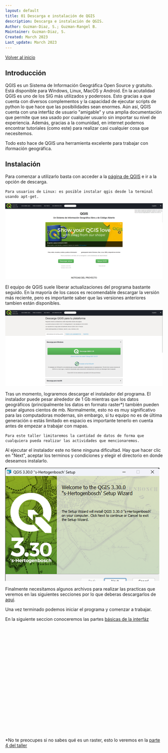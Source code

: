 ```yaml
---
layout: default
title: 01 Descarga e instalación de QGIS
description: Descarga e instalación de QGIS.
Author: Guzman-Diaz, S.; Guzman-Rangel B. 
Maintainer: Guzman-Diaz, S.
Created: March 2023
Last_update: March 2023
---
```

[Volver al inicio](index.md)



## Introducción

QGIS es un Sistema de Información Geográfica Open Source y gratuito. Está disponible para Windows, Linux, MacOS y Android. En la acutalidad QGIS es uno de los SIG más utilizados y poderosos. Esto gracias a que cuenta con diversos complementos y la capacidad de ejecutar scripts de python lo que hace que las posibilidades sean enormes. 
Aún así, QGIS cuenta con una interfáz de usuario "amigable" y una amplia documentación que permite que sea usado por cualquier usuario sin importar su nivel de experiencia. Además, gracias a la comunidad, en internet podemos encontrar tutoriales (como este) para realizar casi cualquier cosa que necesitemos.

Todo esto hace de QGIS una herramienta excelente para trabajar con iformación geográfica. 

## Instalación

Para comenzar a utilizarlo basta con acceder a la [página de QGIS](https://www.qgis.org/es/site/index.html) e ir a la opción de descarga.

    Para usuarios de Linux: es posible instalar qgis desde la terminal usando apt-get.

![QGIS website](assets/images/01.01_qgis_main.png "QGIS website")

El equipo de QGIS suele liberar actualizaciones del programa bastante seguido. En la mayoría de los casos es recomendable descargar la versión más reciente, pero es importante saber que las versiones anteriores tambien están disponibles.

![QGIS download](assets/images/01.02_qgis_descarga.png "QGIS download")

Tras un momento, lograremos descargar el instalador del programa. El instalador puede pesar alrededor de 1 Gb mientras que los datos geográficos (principalmente los datos en formato raster*) también pueden pesar algunos cientos de mb. Normalmente, esto no es muy significativo para las computadoras modernas, sin embargo, si tu equipo no es de última generación o estás limitado en espacio es importante tenerlo en cuenta antes de empezar a trabajar con mapas. 

    Para este taller limitaremos la cantidad de datos de forma que cualquiera pueda realizar las actividades que mencionaremos.

Al ejecutar el instalador este no tiene ninguna dificultad. Hay que hacer clic en "Next", aceptar los terminos y condiciones y elegir el directorio en donde deseamos instalarlo.

![QGIS instalador](assets/images/01.03_qgis_instalador.png "QGIS instalador")

Finalmente necesitamos algunos archivos para realizar las practicas que veremos en las siguientes secciones por lo que deberas descargarlos de [aqui](data/).

Una vez terminado podemos iniciar el programa y comenzar a trabajar.

En la siguiente seccion conoceremos las partes [básicas de la interfáz](02_interfaz.md)

<br/><br/>
<br/><br/>
<br/><br/>
<br/><br/>
<br/><br/>
<br/><br/>
<br/><br/>
<br/><br/>
<br/><br/>
<br/><br/>

*No te preocupes si no sabes qué es un raster, esto lo veremos en la [parte 4 del taller](04_archivos.md)